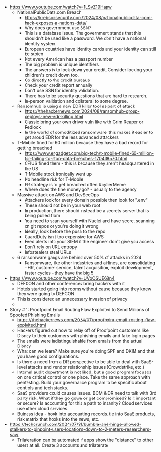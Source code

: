 
 - https://www.youtube.com/watch?v=1LSvZ19Hapw
   - NationalPublicData.com Breach
      - https://krebsonsecurity.com/2024/08/nationalpublicdata-com-hack-exposes-a-nations-data/
      - Why does government use SSN?
      - This is a database issue. The government stands that this shouldn't be used like a password. We don't have a national identity system.
      - European countries have identity cards and your identity can still be stolen
      - Not every American has a passport number
      - The big problem is unique identifiers
      - The answers is to lock down your credit. Consider locking your children's credit down too. 
      - Go directly to the credit bureaus
      - Check your credit report annually
      - Don't use SSN for identity validation. 
      - There has to be security questions that are hard to research.
      - In-person validation and collateral to some degree.
   - Ransomhub is using a new EDR killer tool as part of attack
      - https://thehackernews.com/2024/08/ransomhub-group-deploys-new-edr-killing.html
      - Classic bring your own driver vuln like with Grim Reaper or Redlock
      - In the world of comoditized ransomware, this makes it easier to get aroud EDR for the less advanced attackers
   - T-Mobile fined for 60 million because they have a bad record for getting breached
      - https://www.engadget.com/big-tech/t-mobile-fined-60-million-for-failing-to-stop-data-breaches-170438570.html
      - CFIUS fined them - this is because they aren't headquartered in the US
      - T-Mobile stock ironically went up
      - No headline risk for T-Mobile
      - PR strategy is to get breached often #cyberMeme
      - Where does the fine money go? - usually to the agency
   - Massive attack on AWS and DevSecOps
      - Attackers look for every domain possible then look for ".env"
      - These should not be in your web root
      - In production, there should instead be a secrets server that is being pulled from
      - You need to scan yourself with Nuclei and have secret scanning on git repos or you're doing it wrong
      - Ideally, look before the push to the repo
      - GuardDuty isn't too expensive for AWS
      - Feed alerts into your SIEM if the engineer don't give you access
      - Don't rely on URL entropy
      - Infostealers steal URLs
   - 6 ransomware gangs are behind over 50% of attacks in 2024
      - Ransomware, like other industries and airlines, are consolidating - HR, customer service, talent acquisition, exploit development, faster cycles - they have the big 5
 - https://www.youtube.com/watch?v=UVoOSUE68n4
    - DEFCON and other conferences bring hackers with it
    - Hotels started going into rooms without cause because they knew they were going to DEFCON
    - This is considered an unnecessary invasion of privacy
    - 
 - Story # 1: Proofpoint Email Routing Flaw Exploited to Send Millions of Spoofed Phishing Emails
    - https://thehackernews.com/2024/07/proofpoint-email-routing-flaw-exploited.html
    - Hackers figured out how to relay off of Proofpoint customers like Disney to their customers with phishing emails and fake login pages
    - The emails were indistinguishable from emails from the actual Disney
    - What can we learn? Make sure you're doing SPF and DKIM and that you have good configurations. 
    - Is there a need from a DR perspective to be able to deal with SaaS-level attacks and vendor relationship issues (Crowdstrike, etc.)
    - Internal audit department is not liked, but a good program focuses on one critical control or one piece.  Take the same approach with pentesting.  Build your governance program to be specific about controls and tech stacks.  
    - SaaS providers could causes issues.  BCM & DR need to talk with 3rd party risk.  What if they go gown or get compromised?  Is it important or secure?  Is accounting for this a path to insanity?  Cloud services use other cloud services.  
    - Buiness idea - hook into accounting records, tie into SaaS products, risk matrix that hooks into the news, etc.
- https://techcrunch.com/2024/07/31/bumble-and-hinge-allowed-stalkers-to-pinpoint-users-locations-down-to-2-meters-researchers-say/
    - Trilateration can be automated if apps show the "distance" to other users at all.  Create 3 accounts and trilaterate